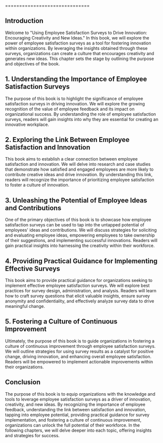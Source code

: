 
==============================

**Introduction**
----------------

Welcome to "Using Employee Satisfaction Surveys to Drive Innovation: Encouraging Creativity and New Ideas." In this book, we will explore the power of employee satisfaction surveys as a tool for fostering innovation within organizations. By leveraging the insights obtained through these surveys, organizations can create a culture that encourages creativity and generates new ideas. This chapter sets the stage by outlining the purpose and objectives of the book.

**1. Understanding the Importance of Employee Satisfaction Surveys**
--------------------------------------------------------------------

The purpose of this book is to highlight the significance of employee satisfaction surveys in driving innovation. We will explore the growing recognition of the value of employee feedback and its impact on organizational success. By understanding the role of employee satisfaction surveys, readers will gain insights into why they are essential for creating an innovative workplace.

**2. Exploring the Link Between Employee Satisfaction and Innovation**
----------------------------------------------------------------------

This book aims to establish a clear connection between employee satisfaction and innovation. We will delve into research and case studies that demonstrate how satisfied and engaged employees are more likely to contribute creative ideas and drive innovation. By understanding this link, readers will recognize the importance of prioritizing employee satisfaction to foster a culture of innovation.

**3. Unleashing the Potential of Employee Ideas and Contributions**
-------------------------------------------------------------------

One of the primary objectives of this book is to showcase how employee satisfaction surveys can be used to tap into the untapped potential of employees' ideas and contributions. We will discuss strategies for soliciting and evaluating employee ideas, empowering employees to take ownership of their suggestions, and implementing successful innovations. Readers will gain practical insights into harnessing the creativity within their workforce.

**4. Providing Practical Guidance for Implementing Effective Surveys**
----------------------------------------------------------------------

This book aims to provide practical guidance for organizations seeking to implement effective employee satisfaction surveys. We will explore best practices for survey design, administration, and analysis. Readers will learn how to craft survey questions that elicit valuable insights, ensure survey anonymity and confidentiality, and effectively analyze survey data to drive meaningful change.

**5. Fostering a Culture of Continuous Improvement**
----------------------------------------------------

Ultimately, the purpose of this book is to guide organizations in fostering a culture of continuous improvement through employee satisfaction surveys. We will outline strategies for using survey results as a catalyst for positive change, driving innovation, and enhancing overall employee satisfaction. Readers will be empowered to implement actionable improvements within their organizations.

**Conclusion**
--------------

The purpose of this book is to equip organizations with the knowledge and tools to leverage employee satisfaction surveys as a driver of innovation, creativity, and new ideas. By recognizing the importance of employee feedback, understanding the link between satisfaction and innovation, tapping into employee potential, providing practical guidance for survey implementation, and fostering a culture of continuous improvement, organizations can unlock the full potential of their workforce. In the following chapters, we will delve deeper into each topic, offering insights and strategies for success.
